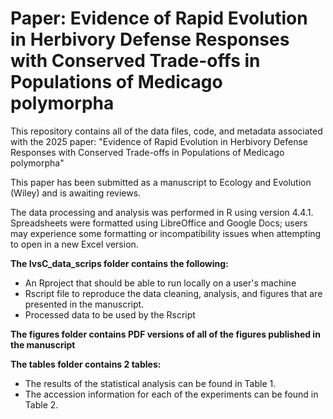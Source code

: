 # Paper: Evidence of Rapid Evolution in Herbivory Defense Responses with Conserved Trade-offs in Populations of Medicago polymorpha

This repository contains all of the data files, code, and metadata associated with the 2025 paper: "Evidence of Rapid Evolution in Herbivory Defense Responses with Conserved Trade-offs in Populations of Medicago polymorpha"

This paper has been submitted as a manuscript to Ecology and Evolution (Wiley) and is awaiting reviews. 

The data processing and analysis was performed in R using version 4.4.1. Spreadsheets were formatted using LibreOffice and Google Docs; users may experience some formatting or incompatibility issues when attempting to open in a new Excel version.

**The IvsC_data_scrips folder contains the following:**
- An Rproject that should be able to run locally on a user's machine
- Rscript file to reproduce the data cleaning, analysis, and figures that are presented in the manuscript.
- Processed data to be used by the Rscript  

**The figures folder contains PDF versions of all of the figures published in the manuscript**

**The tables folder contains 2 tables:**
- The results of the statistical analysis can be found in Table 1.
- The accession information for each of the experiments can be found in Table 2.


